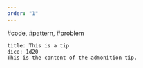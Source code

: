 ```yaml
---
order: "1"
---
```

#code, #pattern, #problem
```info
title: This is a tip
dice: 1d20
This is the content of the admonition tip.
```
